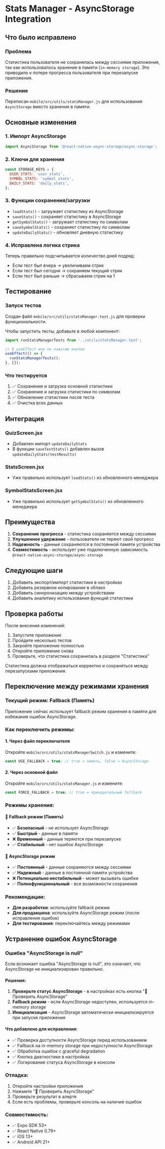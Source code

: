 # Stats Manager - AsyncStorage Integration

## Что было исправлено

### Проблема
Статистика пользователя не сохранялась между сессиями приложения, так как использовалось хранение в памяти (`in-memory storage`). Это приводило к потере прогресса пользователя при перезапуске приложения.

### Решение
Переписан `mobile/src/utils/statsManager.js` для использования `AsyncStorage` вместо хранения в памяти.

## Основные изменения

### 1. Импорт AsyncStorage
```javascript
import AsyncStorage from '@react-native-async-storage/async-storage';
```

### 2. Ключи для хранения
```javascript
const STORAGE_KEYS = {
  USER_STATS: 'user_stats',
  SYMBOL_STATS: 'symbol_stats', 
  DAILY_STATS: 'daily_stats',
};
```

### 3. Функции сохранения/загрузки
- `loadStats()` - загружает статистику из AsyncStorage
- `saveStats()` - сохраняет статистику в AsyncStorage
- `getSymbolStats()` - загружает статистику по символам
- `saveSymbolStats()` - сохраняет статистику по символам
- `updateDailyStats()` - обновляет дневную статистику

### 4. Исправлена логика стрика
Теперь правильно подсчитывается количество дней подряд:
- Если тест был вчера → увеличиваем стрик
- Если тест был сегодня → сохраняем текущий стрик  
- Если тест был раньше → сбрасываем стрик на 1

## Тестирование

### Запуск тестов
Создан файл `mobile/src/utils/statsManager.test.js` для проверки функциональности.

Чтобы запустить тесты, добавьте в любой компонент:

```javascript
import runStatsManagerTests from '../utils/statsManager.test';

// В useEffect или по нажатию кнопки
useEffect(() => {
  runStatsManagerTests();
}, []);
```

### Что тестируется
1. ✅ Сохранение и загрузка основной статистики
2. ✅ Сохранение и загрузка статистики по символам
3. ✅ Обновление статистики после теста
4. ✅ Очистка всех данных

## Интеграция

### QuizScreen.jsx
- Добавлен импорт `updateDailyStats`
- В функции `saveTestStats()` добавлен вызов `updateDailyStats(testResults)`

### StatsScreen.jsx  
- Уже правильно использует `loadStats()` из обновленного менеджера

### SymbolStatsScreen.jsx
- Уже правильно использует `getSymbolStats()` из обновленного менеджера

## Преимущества

1. **Сохранение прогресса** - статистика сохраняется между сессиями
2. **Улучшенное удержание** - пользователи не теряют свой прогресс
3. **Надежность** - данные сохраняются в постоянной памяти устройства
4. **Совместимость** - использует уже подключенную зависимость `@react-native-async-storage/async-storage`

## Следующие шаги

1. Добавить экспорт/импорт статистики в настройках
2. Добавить резервное копирование в облако
3. Добавить синхронизацию между устройствами
4. Добавить аналитику использования функций статистики

## Проверка работы

После внесения изменений:
1. Запустите приложение
2. Пройдите несколько тестов
3. Закройте приложение полностью
4. Откройте приложение снова
5. Проверьте, что статистика сохранилась в разделе "Статистика"

Статистика должна отображаться корректно и сохраняться между перезапусками приложения.

## Переключение между режимами хранения

### Текущий режим: Fallback (Память)
Приложение сейчас использует fallback режим хранения в памяти для избежания ошибок AsyncStorage.

### Как переключить режимы:

#### 1. Через файл переключателя
Откройте `mobile/src/utils/statsManagerSwitch.js` и измените:
```javascript
const USE_FALLBACK = true; // true = память, false = AsyncStorage
```

#### 2. Через основной файл
Откройте `mobile/src/utils/statsManager.js` и измените:
```javascript
const FORCE_FALLBACK = true; // true = принудительный fallback
```

### Режимы хранения:

#### 📱 Fallback режим (Память)
- ✅ **Безопасный** - не использует AsyncStorage
- ✅ **Быстрый** - данные в памяти
- ❌ **Временный** - данные теряются при перезапуске
- ✅ **Стабильный** - нет ошибок AsyncStorage

#### 💾 AsyncStorage режим
- ✅ **Постоянный** - данные сохраняются между сессиями
- ✅ **Надежный** - данные в постоянной памяти устройства
- ❌ **Потенциально нестабильный** - может вызывать ошибки
- ✅ **Полнофункциональный** - все возможности сохранения

### Рекомендации:
- **Для разработки**: используйте fallback режим
- **Для продакшена**: используйте AsyncStorage режим (после исправления ошибок)
- **Для тестирования**: переключайтесь между режимами

## Устранение ошибок AsyncStorage

### Ошибка "AsyncStorage is null"
Если возникает ошибка "AsyncStorage is null", это означает, что AsyncStorage не инициализирован правильно.

#### Решения:
1. **Проверьте статус AsyncStorage** - в настройках есть кнопка "🔧 Проверить AsyncStorage"
2. **Fallback режим** - если AsyncStorage недоступен, используется in-memory storage
3. **Инициализация** - AsyncStorage автоматически инициализируется при запуске приложения

#### Что добавлено для исправления:
- ✅ Проверка доступности AsyncStorage перед использованием
- ✅ Fallback на in-memory storage при недоступности AsyncStorage
- ✅ Обработка ошибок с graceful degradation
- ✅ Кнопка диагностики в настройках
- ✅ Логирование статуса AsyncStorage в консоли

### Отладка:
1. Откройте настройки приложения
2. Нажмите "🔧 Проверить AsyncStorage"
3. Проверьте результат в алерте
4. Если есть проблемы, проверьте консоль на наличие ошибок

### Совместимость:
- ✅ Expo SDK 53+
- ✅ React Native 0.79+
- ✅ iOS 13+
- ✅ Android API 21+
